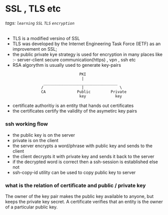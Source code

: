 # SSL , TLS etc
###### tags: `learning` `SSL` `TLS` `encryption`

- TLS is a modified versino of SSL 
- TLS  was developed by the Internet Engineering Task Force (IETF) as an improvement on SSL;
- the public private kye strategy is used for encryption in many places like :- server-client secure communication(https) , vpn , ssh etc 
- RSA algorythm is usually used to generate key-pairs 
```
                                 PKI
                                  |
                 _________________________________
                /                 |                \
                CA              Public         Private
                                 key             key 
```

- certificate authoritiy is an entity that hands out certificates 
- the certificates certify the validity of the asymetirc key pairs 


### ssh working flow 
- the public key is on the server 
- private is on the client 
- the server encrypts a word/phrase with public key and sends to the client 
- the client decrypts it with private key and sends it back to the server
- if the decrypted word is correct then a ssh-session is established else not 
- ssh-copy-id utility can be used to copy public key to server 


### what is the relation of certificate and public / private key 

The owner of the key pair makes the public key available to anyone, but keeps the private key secret. A certificate verifies that an entity is the owner of a particular public key.



